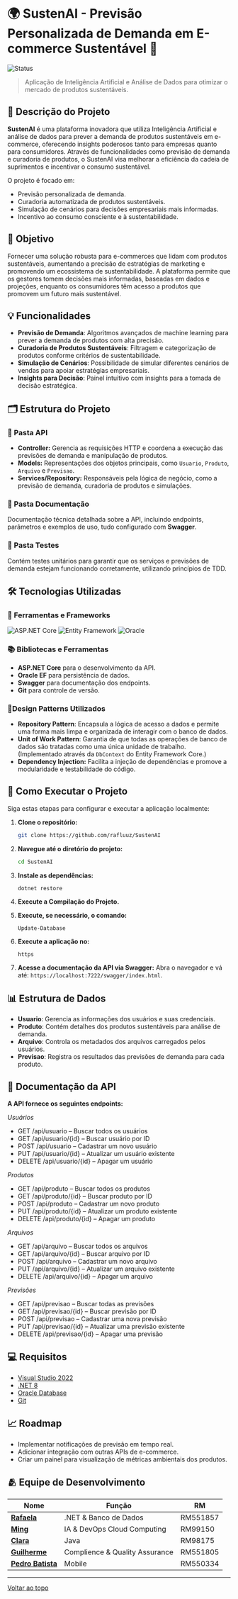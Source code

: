 # 🌍 SustenAI - Previsão Personalizada de Demanda em E-commerce Sustentável 🌱
![Status](https://img.shields.io/badge/STATUS-EM%20DESENVOLVIMENTO-yellow?style=for-the-badge)

> Aplicação de Inteligência Artificial e Análise de Dados para otimizar o mercado de produtos sustentáveis.

## 📌 Descrição do Projeto

**SustenAI** é uma plataforma inovadora que utiliza Inteligência Artificial e análise de dados para prever a demanda de produtos sustentáveis em e-commerce, oferecendo insights poderosos tanto para empresas quanto para consumidores. Através de funcionalidades como previsão de demanda e curadoria de produtos, o SustenAI visa melhorar a eficiência da cadeia de suprimentos e incentivar o consumo sustentável.

O projeto é focado em:

- Previsão personalizada de demanda.
- Curadoria automatizada de produtos sustentáveis.
- Simulação de cenários para decisões empresariais mais informadas.
- Incentivo ao consumo consciente e à sustentabilidade.

## 🎯 Objetivo

Fornecer uma solução robusta para e-commerces que lidam com produtos sustentáveis, aumentando a precisão de estratégias de marketing e promovendo um ecossistema de sustentabilidade. A plataforma permite que os gestores tomem decisões mais informadas, baseadas em dados e projeções, enquanto os consumidores têm acesso a produtos que promovem um futuro mais sustentável.

## 💡 Funcionalidades

- **Previsão de Demanda**: Algoritmos avançados de machine learning para prever a demanda de produtos com alta precisão.
- **Curadoria de Produtos Sustentáveis**: Filtragem e categorização de produtos conforme critérios de sustentabilidade.
- **Simulação de Cenários**: Possibilidade de simular diferentes cenários de vendas para apoiar estratégias empresariais.
- **Insights para Decisão**: Painel intuitivo com insights para a tomada de decisão estratégica.

## 🗂️ Estrutura do Projeto

### 📂 Pasta API
- **Controller:** Gerencia as requisições HTTP e coordena a execução das previsões de demanda e manipulação de produtos.
- **Models:** Representações dos objetos principais, como `Usuario`, `Produto`, `Arquivo` e `Previsao`.
- **Services/Repository:** Responsáveis pela lógica de negócio, como a previsão de demanda, curadoria de produtos e simulações.

### 📂 Pasta Documentação
Documentação técnica detalhada sobre a API, incluindo endpoints, parâmetros e exemplos de uso, tudo configurado com **Swagger**.

### 📂 Pasta Testes
Contém testes unitários para garantir que os serviços e previsões de demanda estejam funcionando corretamente, utilizando princípios de TDD.

## 🛠️ Tecnologias Utilizadas

### 🔧 Ferramentas e Frameworks
![ASP.NET Core](https://img.shields.io/badge/ASP.NET_Core-512BD4.svg?style=for-the-badge&logo=dotnet&logoColor=white)
![Entity Framework](https://img.shields.io/badge/Entity%20Framework-512BD4.svg?style=for-the-badge&logo=dotnet&logoColor=white)
![Oracle](https://img.shields.io/badge/Oracle-F80000?style=for-the-badge&logo=oracle&logoColor=white)


### 📚 Bibliotecas e Ferramentas
- **ASP.NET Core** para o desenvolvimento da API.
- **Oracle EF** para persistência de dados.
- **Swagger** para documentação dos endpoints.
- **Git** para controle de versão.

### 📍Design Patterns Utilizados

- **Repository Pattern**: Encapsula a lógica de acesso a dados e permite uma forma mais limpa e organizada de interagir com o banco de dados.
- **Unit of Work Pattern**: Garantia de que todas as operações de banco de dados são tratadas como uma única unidade de trabalho. (Implementado através da `DbContext` do Entity Framework Core.)
- **Dependency Injection:** Facilita a injeção de dependências e promove a modularidade e testabilidade do código.


## 🚀 Como Executar o Projeto

Siga estas etapas para configurar e executar a aplicação localmente:

1. **Clone o repositório:**
   ```bash
   git clone https://github.com/rafluuz/SustenAI
   ```

2. **Navegue até o diretório do projeto:**
   ```bash
   cd SustenAI
   ```

3. **Instale as dependências:**
   ```bash
   dotnet restore
   ```

4. **Execute a Compilação do Projeto.**

5. **Execute, se necessário, o comando:**
   ```console do nuget
   Update-Database
   ```

7. **Execute a aplicação no:**
   ```
   https
   ```

8. **Acesse a documentação da API via Swagger:**
   Abra o navegador e vá até: `https://localhost:7222/swagger/index.html`.

## 📊 Estrutura de Dados

- **Usuario**: Gerencia as informações dos usuários e suas credenciais.
- **Produto**: Contém detalhes dos produtos sustentáveis para análise de demanda.
- **Arquivo**: Controla os metadados dos arquivos carregados pelos usuários.
- **Previsao**: Registra os resultados das previsões de demanda para cada produto.

## 📃 Documentação da API
**A API fornece os seguintes endpoints:**

*Usuários*
  - GET /api/usuario – Buscar todos os usuários
  - GET /api/usuario/{id} – Buscar usuário por ID
  - POST /api/usuario – Cadastrar um novo usuário
  - PUT /api/usuario/{id} – Atualizar um usuário existente
  - DELETE /api/usuario/{id} – Apagar um usuário

 *Produtos*
  - GET /api/produto – Buscar todos os produtos
  - GET /api/produto/{id} – Buscar produto por ID
  - POST /api/produto – Cadastrar um novo produto
  - PUT /api/produto/{id} – Atualizar um produto existente
  - DELETE /api/produto/{id} – Apagar um produto

 *Arquivos*
  - GET /api/arquivo – Buscar todos os arquivos
  - GET /api/arquivo/{id} – Buscar arquivo por ID
  - POST /api/arquivo – Cadastrar um novo arquivo
  - PUT /api/arquivo/{id} – Atualizar um arquivo existente
  - DELETE /api/arquivo/{id} – Apagar um arquivo

 *Previsões*
  - GET /api/previsao – Buscar todas as previsões
  - GET /api/previsao/{id} – Buscar previsão por ID
  - POST /api/previsao – Cadastrar uma nova previsão
  - PUT /api/previsao/{id} – Atualizar uma previsão existente
  - DELETE /api/previsao/{id} – Apagar uma previsão
## 💻 Requisitos

- [Visual Studio 2022](https://visualstudio.microsoft.com/)
- [.NET 8](https://dotnet.microsoft.com/download/dotnet/8.0)
- [Oracle Database](https://www.oracle.com/database/)
- [Git](https://git-scm.com)

## 📈 Roadmap

- Implementar notificações de previsão em tempo real.
- Adicionar integração com outras APIs de e-commerce.
- Criar um painel para visualização de métricas ambientais dos produtos.


## 🫂 Equipe de Desenvolvimento

| Nome                        | Função                                 |        RM                                 |
| ----------------------------| -------------------------------------  | ------------------------------------------|
| **[Rafaela](https://github.com/rafluuz)** | .NET & Banco de Dados |  RM551857                                    |
| **[Ming](https://github.com/mingzinho)** | IA & DevOps Cloud Computing | RM99150                                 |
| **[Clara](https://github.com/clarabcerq)** | Java | RM98175                                                      |
| **[Guilherme](https://github.com/Guilherme379)** | Complience & Quality Assurance | RM551805                     |
| **[Pedro Batista ](https://github.com/yoboypb)** | Mobile | RM550334                                             |

---

<a href="#top">Voltar ao topo</a>

